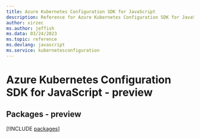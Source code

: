 ```yaml
---
title: Azure Kubernetes Configuration SDK for JavaScript
description: Reference for Azure Kubernetes Configuration SDK for JavaScript
author: xirzec
ms.author: jeffish
ms.data: 03/24/2023
ms.topic: reference
ms.devlang: javascript
ms.service: kubernetesconfiguration
---
```

# Azure Kubernetes Configuration SDK for JavaScript - preview
## Packages - preview
[!INCLUDE [packages](kubernetes-configuration-index.md)]